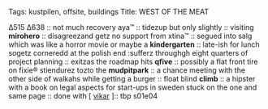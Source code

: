 Tags: kustpilen, offsite, buildings
Title: WEST OF THE MEAT
  
Δ515 Δ638 :: not much recovery aya™ :: tidezup but only slightly :: visiting **mirohero** :: disagreezand getz no support from xtina™ :: segued into salg which was like a horror movie or maybe a **kindergarten** :: late-ish for lunch sogetz corneredd at the polish end :sufferz throughgh eight quarters of project planning :: exitzas the roadmap hits **qfive** :: possibly a flat front tire on fixie® stiendurez tozto the **mudpitpark** :: a chance meeting with the other side of walkahs while getting a burger :: float blind **climb** :: a hipster with a book on legal aspects for start-ups in sweden stuck on the one and same page :: done with [ [vikar](https://bookwyrm.social/book/235904/s/zeroville) ]:: tbp s01e04  

